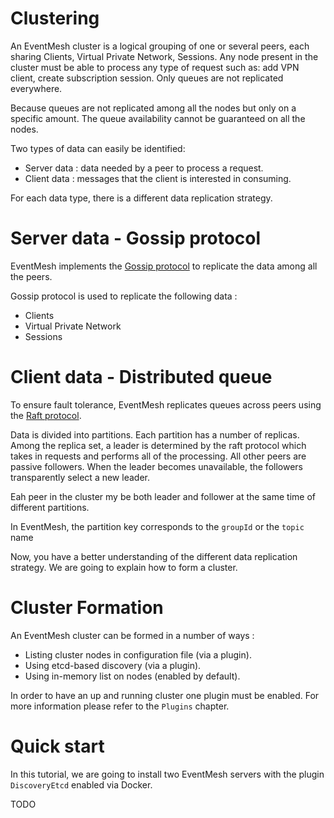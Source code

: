 # Clustering

An EventMesh cluster is a logical grouping of one or several peers, each sharing Clients, Virtual Private Network, Sessions.
Any node present in the cluster must be able to process any type of request such as: add VPN client, create subscription session.
Only queues are not replicated everywhere.

Because queues are not replicated among all the nodes but only on a specific amount. The queue availability cannot be guaranteed on all the nodes.

Two types of data can easily be identified:
* Server data : data needed by a peer to process a request.
* Client data : messages that the client is interested in consuming.

For each data type, there is a different data replication strategy.

# Server data - Gossip protocol

EventMesh implements the [Gossip protocol](https://en.wikipedia.org/wiki/Gossip_protocol) to replicate the data among all the peers.

Gossip protocol is used to replicate the following data :
* Clients
* Virtual Private Network
* Sessions

# Client data - Distributed queue

To ensure fault tolerance, EventMesh replicates queues across peers using the [Raft protocol](https://en.wikipedia.org/wiki/Raft_(algorithm)).

Data is divided into partitions. Each partition has a number of replicas. Among the replica set, a leader is determined by the raft protocol which takes in requests and performs all of the processing.
All other peers are passive followers. When the leader becomes unavailable, the followers transparently select a new leader.

Eah peer in the cluster my be both leader and follower at the same time of different partitions.

In EventMesh, the partition key corresponds to the `groupId` or the `topic` name

Now, you have a better understanding of the different data replication strategy. 
We are going to explain how to form a cluster.

# Cluster Formation

An EventMesh cluster can be formed in a number of ways :
* Listing cluster nodes in configuration file (via a plugin).
* Using etcd-based discovery (via a plugin).
* Using in-memory list on nodes (enabled by default).

In order to have an up and running cluster one plugin must be enabled.
For more information please refer to the `Plugins` chapter.

# Quick start

In this tutorial, we are going to install two EventMesh servers with the plugin `DiscoveryEtcd` enabled via Docker.

TODO
